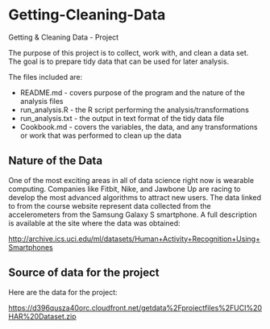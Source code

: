 # Getting-Cleaning-Data
Getting &amp; Cleaning Data - Project

The purpose of this project is to collect, work with, and clean a data set. The goal is to prepare tidy data that can be used for later analysis. 

The files included are:
* README.md - covers purpose of the program and the nature of the analysis files
* run_analysis.R - the R script performing the analysis/transformations
* run_analysis.txt - the output in text format of the tidy data file
* Cookbook.md - covers the variables, the data, and any transformations or work that was performed to clean up the data

## Nature of the Data
One of the most exciting areas in all of data science right now is wearable computing. Companies like Fitbit, Nike, and Jawbone Up are racing to develop the most advanced algorithms to attract new users. The data linked to from the course website represent data collected from the accelerometers from the Samsung Galaxy S smartphone. A full description is available at the site where the data was obtained: 

http://archive.ics.uci.edu/ml/datasets/Human+Activity+Recognition+Using+Smartphones

## Source of data for the project
Here are the data for the project: 

https://d396qusza40orc.cloudfront.net/getdata%2Fprojectfiles%2FUCI%20HAR%20Dataset.zip

